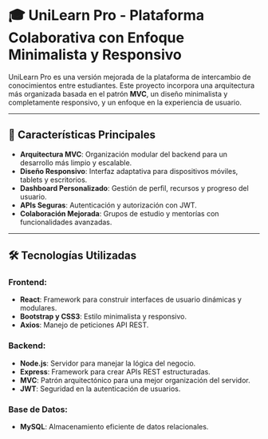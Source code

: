 # 🎓 UniLearn Pro - Plataforma Colaborativa con Enfoque Minimalista y Responsivo  

UniLearn Pro es una versión mejorada de la plataforma de intercambio de conocimientos entre estudiantes. Este proyecto incorpora una arquitectura más organizada basada en el patrón **MVC**, un diseño minimalista y completamente responsivo, y un enfoque en la experiencia de usuario.  

---

## 🚀 Características Principales  
- **Arquitectura MVC**: Organización modular del backend para un desarrollo más limpio y escalable.  
- **Diseño Responsivo**: Interfaz adaptativa para dispositivos móviles, tablets y escritorios.  
- **Dashboard Personalizado**: Gestión de perfil, recursos y progreso del usuario.  
- **APIs Seguras**: Autenticación y autorización con JWT.  
- **Colaboración Mejorada**: Grupos de estudio y mentorías con funcionalidades avanzadas.  

---

## 🛠️ Tecnologías Utilizadas  

### Frontend:  
- **React**: Framework para construir interfaces de usuario dinámicas y modulares.  
- **Bootstrap y CSS3**: Estilo minimalista y responsivo.  
- **Axios**: Manejo de peticiones API REST.  

### Backend:  
- **Node.js**: Servidor para manejar la lógica del negocio.  
- **Express**: Framework para crear APIs REST estructuradas.  
- **MVC**: Patrón arquitectónico para una mejor organización del servidor.  
- **JWT**: Seguridad en la autenticación de usuarios.  

### Base de Datos:  
- **MySQL**: Almacenamiento eficiente de datos relacionales. 

